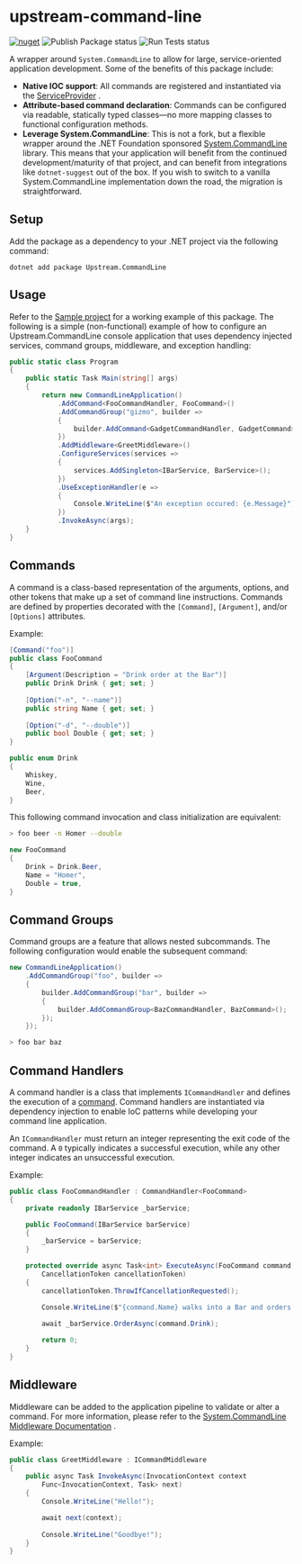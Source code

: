 # upstream-command-line

[![nuget](https://img.shields.io/nuget/v/Upstream.CommandLine)](https://www.nuget.org/packages/Upstream.CommandLine/) ![Publish Package status](https://github.com/tom-mckinney/upstream-command-line/workflows/Publish%20Package/badge.svg?branch=master) ![Run Tests status](https://github.com/tom-mckinney/upstream-command-line/workflows/Run%20Tests/badge.svg?branch=master)

A wrapper around `System.CommandLine` to allow for large, service-oriented application development. Some of the benefits
of this package include:

- **Native IOC support**: All commands are registered and instantiated via
  the [ServiceProvider](https://docs.microsoft.com/en-us/dotnet/api/microsoft.extensions.dependencyinjection.serviceprovider)
  .
- **Attribute-based command declaration**: Commands can be configured via readable, statically typed classes&mdash;no
  more mapping classes to functional configuration methods.
- **Leverage System.CommandLine**: This is not a fork, but a flexible wrapper around the .NET Foundation
  sponsored [System.CommandLine](https://github.com/dotnet/command-line-api) library. This means that your application
  will benefit from the continued development/maturity of that project, and can benefit from integrations
  like `dotnet-suggest` out of the box. If you wish to switch to a vanilla System.CommandLine implementation down the
  road, the migration is straightforward.

## Setup

Add the package as a dependency to your .NET project via the following command:

```
dotnet add package Upstream.CommandLine
```

## Usage

Refer to
the [Sample project](https://github.com/tom-mckinney/upstream-command-line/tree/main/src/Samples/SampleConsoleApp) for a
working example of this package. The following is a simple (non-functional) example of how to configure an
Upstream.CommandLine console application that uses dependency injected services, command groups, middleware, and
exception handling:

```csharp
public static class Program
{
    public static Task Main(string[] args)
    {
        return new CommandLineApplication()
            .AddCommand<FooCommandHandler, FooCommand>()
            .AddCommandGroup("gizmo", builder =>
            {
                builder.AddCommand<GadgetCommandHandler, GadgetCommand>();                
            })
            .AddMiddleware<GreetMiddleware>()
            .ConfigureServices(services =>
            {
                services.AddSingleton<IBarService, BarService>();
            })
            .UseExceptionHandler(e =>
            {
                Console.WriteLine($"An exception occured: {e.Message}");
            })
            .InvokeAsync(args);
    }
}
```

## Commands

A command is a class-based representation of the arguments, options, and other tokens that make up a set of command line
instructions. Commands are defined by properties decorated with the `[Command]`, `[Argument]`, and/or `[Options]`
attributes.

Example:

```csharp
[Command("foo")]
public class FooCommand
{
    [Argument(Description = "Drink order at the Bar")]
    public Drink Drink { get; set; }
    
    [Option("-n", "--name")]
    public string Name { get; set; }
    
    [Option("-d", "--double")]
    public bool Double { get; set; }
}

public enum Drink
{
    Whiskey,
    Wine,
    Beer,
}
```

This following command invocation and class initialization are equivalent:

```bash
> foo beer -n Homer --double
```

```csharp
new FooCommand
{
    Drink = Drink.Beer,
    Name = "Homer",
    Double = true,
}
```

## Command Groups

Command groups are a feature that allows nested subcommands. The following configuration would enable the subsequent
command:

```csharp
new CommandLineApplication()
    .AddCommandGroup("foo", builder =>
    {
        builder.AddCommandGroup("bar", builder =>
        {
            builder.AddCommandGroup<BazCommandHandler, BazCommand>();
        });
    });
```

```bash
> foo bar baz
```

## Command Handlers

A command handler is a class that implements `ICommandHandler` and defines the execution of a [command](#commands).
Command handlers are instantiated via dependency injection to enable IoC patterns while developing your command line
application.

An `ICommandHandler` must return an integer representing the exit code of the command. A `0` typically indicates a
successful execution, while any other integer indicates an unsuccessful execution.

Example:

```csharp
public class FooCommandHandler : CommandHandler<FooCommand>
{
    private readonly IBarService _barService;

    public FooCommand(IBarService barService)
    {
        _barService = barService;
    }

    protected override async Task<int> ExecuteAsync(FooCommand command,
        CancellationToken cancellationToken)
    {
        cancellationToken.ThrowIfCancellationRequested();

        Console.WriteLine($"{command.Name} walks into a Bar and orders a {command.Drink}");
        
        await _barService.OrderAsync(command.Drink);

        return 0;
    }
}
```

## Middleware

Middleware can be added to the application pipeline to validate or alter a command. For more information, please refer
to
the [System.CommandLine Middleware Documentation](https://docs.microsoft.com/en-us/dotnet/standard/commandline/use-middleware)
.

Example:

```csharp
public class GreetMiddleware : ICommandMiddleware
{
    public async Task InvokeAsync(InvocationContext context
        Func<InvocationContext, Task> next)
    {
        Console.WriteLine("Hello!");

        await next(context);
        
        Console.WriteLine("Goodbye!");
    }
}
```